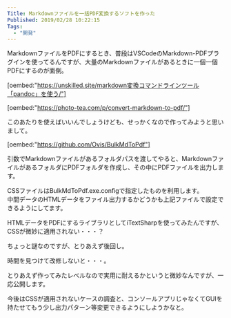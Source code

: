 ```yaml
---
Title: Markdownファイルを一括PDF変換するソフトを作った
Published: 2019/02/28 10:22:15
Tags:
  - "開発"
---
```

MarkdownファイルをPDFにするとき、普段はVSCodeのMarkdown-PDFプラグインを使ってるんですが、大量のMarkdownファイルがあるときに一個一個PDFにするのが面倒。  

[oembed:"https://unskilled.site/markdown変換コマンドラインツール「pandoc」を使う/"]


[oembed:"https://photo-tea.com/p/convert-markdown-to-pdf/"]

このあたりを使えばいいんでしょうけども、せっかくなので作ってみようと思いまして。  



[oembed:"https://github.com/Ovis/BulkMdToPdf"]

引数でMarkdownファイルがあるフォルダパスを渡してやると、MarkdownファイルがあるフォルダにPDFフォルダを作成し、その中にPDFファイルを出力します。  

CSSファイルはBulkMdToPdf.exe.configで指定したものを利用します。  
中間データのHTMLデータをファイル出力するかどうかも上記ファイルで設定できるようにしてます。  

HTMLデータをPDFにするライブラリとしてiTextSharpを使ってみたんですが、CSSが微妙に適用されない・・・？  

ちょっと謎なのですが、とりあえず後回し。  

時間を見つけて改修しないと・・・。  

とりあえず作ってみたレベルなので実用に耐えるかというと微妙なんですが、一応公開します。  

今後はCSSが適用されないケースの調査と、コンソールアプリじゃなくてGUIを持たせてもう少し出力パターン等変更できるようにしようかなと。  